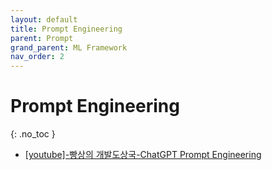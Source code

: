 ```yaml
---
layout: default
title: Prompt Engineering
parent: Prompt
grand_parent: ML Framework
nav_order: 2
---
```


# Prompt Engineering
{: .no_toc }


* [[youtube]-빵상의 개발도상국-ChatGPT Prompt Engineering](https://www.youtube.com/watch?v=LGNVFnxDm0Y)